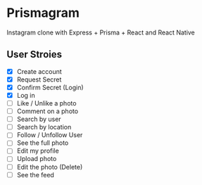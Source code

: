 # Prismagram

Instagram clone with Express + Prisma + React and React Native

## User Stroies

- [x] Create account
- [x] Request Secret
- [x] Confirm Secret (Login)
- [x] Log in
- [ ] Like / Unlike a photo
- [ ] Comment on a photo
- [ ] Search by user
- [ ] Search by location
- [ ] Follow / Unfollow User
- [ ] See the full photo
- [ ] Edit my profile
- [ ] Upload photo
- [ ] Edit the photo (Delete)
- [ ] See the feed
